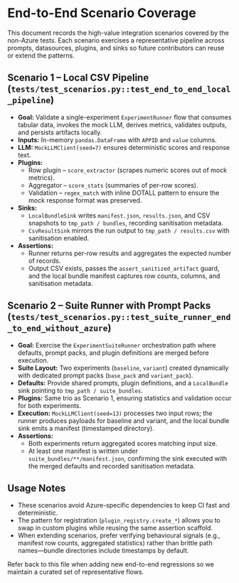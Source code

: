 # End-to-End Scenario Coverage

This document records the high-value integration scenarios covered by the non-Azure tests. Each scenario exercises a representative pipeline across prompts, datasources, plugins, and sinks so future contributors can reuse or extend the patterns.

## Scenario 1 – Local CSV Pipeline (`tests/test_scenarios.py::test_end_to_end_local_pipeline`)
- **Goal:** Validate a single-experiment `ExperimentRunner` flow that consumes tabular data, invokes the mock LLM, derives metrics, validates outputs, and persists artifacts locally.
- **Inputs:** In-memory `pandas.DataFrame` with `APPID` and `value` columns.
- **LLM:** `MockLLMClient(seed=7)` ensures deterministic scores and response text.
- **Plugins:**
  - Row plugin – `score_extractor` (scrapes numeric scores out of mock metrics).
  - Aggregator – `score_stats` (summaries of per-row scores).
  - Validation – `regex_match` with inline DOTALL pattern to ensure the mock response format was preserved.
- **Sinks:**
  - `LocalBundleSink` writes `manifest.json`, `results.json`, and CSV snapshots to `tmp_path / bundles`, recording sanitisation metadata.
  - `CsvResultSink` mirrors the run output to `tmp_path / results.csv` with sanitisation enabled.
- **Assertions:**
  - Runner returns per-row results and aggregates the expected number of records.
  - Output CSV exists, passes the `assert_sanitized_artifact` guard, and the local bundle manifest captures row counts, columns, and sanitisation metadata.

## Scenario 2 – Suite Runner with Prompt Packs (`tests/test_scenarios.py::test_suite_runner_end_to_end_without_azure`)
- **Goal:** Exercise the `ExperimentSuiteRunner` orchestration path where defaults, prompt packs, and plugin definitions are merged before execution.
- **Suite Layout:** Two experiments (`baseline`, `variant`) created dynamically with dedicated prompt packs (`base_pack` and `variant_pack`).
- **Defaults:** Provide shared prompts, plugin definitions, and a `LocalBundle` sink pointing to `tmp_path / suite_bundles`.
- **Plugins:** Same trio as Scenario 1, ensuring statistics and validation occur for both experiments.
- **Execution:** `MockLLMClient(seed=13)` processes two input rows; the runner produces payloads for baseline and variant, and the local bundle sink emits a manifest (timestamped directory).
- **Assertions:**
  - Both experiments return aggregated scores matching input size.
  - At least one manifest is written under `suite_bundles/**/manifest.json`, confirming the sink executed with the merged defaults and recorded sanitisation metadata.

## Usage Notes
- These scenarios avoid Azure-specific dependencies to keep CI fast and deterministic.
- The pattern for registration (`plugin_registry.create_*`) allows you to swap in custom plugins while reusing the same assertion scaffold.
- When extending scenarios, prefer verifying behavioural signals (e.g., manifest row counts, aggregated statistics) rather than brittle path names—bundle directories include timestamps by default.

Refer back to this file when adding new end-to-end regressions so we maintain a curated set of representative flows.
